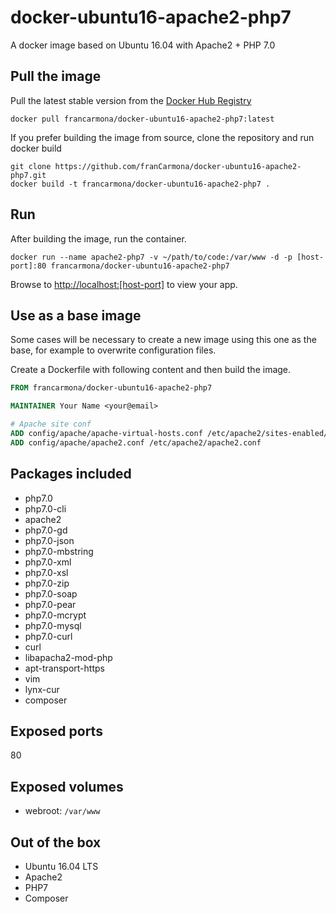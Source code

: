 # docker-ubuntu16-apache2-php7
A docker image based on Ubuntu 16.04 with Apache2 + PHP 7.0

## Pull the image

Pull the latest stable version from the [Docker Hub Registry](https://hub.docker.com/r/francarmona/docker-ubuntu16-apache2-php7/)
```
docker pull francarmona/docker-ubuntu16-apache2-php7:latest
```

If you prefer building the image from source, clone the repository and run docker build

```
git clone https://github.com/franCarmona/docker-ubuntu16-apache2-php7.git
docker build -t francarmona/docker-ubuntu16-apache2-php7 .
```

## Run

After building the image, run the container.
```
docker run --name apache2-php7 -v ~/path/to/code:/var/www -d -p [host-port]:80 francarmona/docker-ubuntu16-apache2-php7
```
Browse to [http://localhost:[host-port]](http://localhost:[host-port]) to view your app.

## Use as a base image

Some cases will be necessary to create a new image using this one as the base, for example to overwrite configuration files.

Create a Dockerfile with following content and then build the image.

```Dockerfile
FROM francarmona/docker-ubuntu16-apache2-php7

MAINTAINER Your Name <your@email>

# Apache site conf
ADD config/apache/apache-virtual-hosts.conf /etc/apache2/sites-enabled/000-default.conf
ADD config/apache/apache2.conf /etc/apache2/apache2.conf
```

## Packages included

 * php7.0
 * php7.0-cli
 * apache2
 * php7.0-gd
 * php7.0-json
 * php7.0-mbstring
 * php7.0-xml
 * php7.0-xsl
 * php7.0-zip
 * php7.0-soap
 * php7.0-pear
 * php7.0-mcrypt
 * php7.0-mysql
 * php7.0-curl
 * curl
 * libapacha2-mod-php
 * apt-transport-https
 * vim
 * lynx-cur
 * composer

## Exposed ports

80

## Exposed volumes

 - webroot: `/var/www`

## Out of the box

 * Ubuntu 16.04 LTS
 * Apache2
 * PHP7
 * Composer
